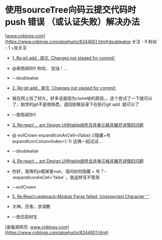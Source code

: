 # 使用sourceTree向码云提交代码时 push 错误 （或认证失败）解决办法

[www.cnblogs.com](https://www.cnblogs.com/aloehui/p/8244651.html)doublealoe 关注 - 9 粉丝 - 1 +加关注

*   [1\. Re:git add . 提示 \`Changes not staged for commit\`](https://www.cnblogs.com/aloehui/p/9726307.html)
*   @夜雨闻铃0 哈哈， 加油！...
*   \--doublealoe
*   [2\. Re:git add . 提示 \`Changes not staged for commit\`](https://www.cnblogs.com/aloehui/p/9726307.html)
*   我在网上找了好久，好多说是因为clone啥的原因，，这个尝试了一下就可以了，刚学的git不是很熟悉，退回到根目录下在执行git add .就可以了
    
*   \--夜雨闻铃0
*   [3\. Re:react ，ant Design UI中table组件合并单元格并展开详情的问题](https://www.cnblogs.com/aloehui/p/9007418.html)
*   @ evilCrown expandIconAsCell={false} //隐藏+号 expandIconColumnIndex={-1} 这俩一起试试...
*   \--doublealoe
*   [4\. Re:react ，ant Design UI中table组件合并单元格并展开详情的问题](https://www.cnblogs.com/aloehui/p/9007418.html)
*   你好，我用的js框架是vue，请问如何隐藏 + 号？-
    :expandIconAsCell='false' ，我这样写不管用
*   \--evilCrown
*   [5\. Re:React+webpack-Module Parse failed, Unexpected Character ‘ ’](https://www.cnblogs.com/aloehui/p/8337569.html)
*   大神，厉害，求调教
*   \--依旧高材生

[查看原网页: www.cnblogs.com](https://www.cnblogs.com/aloehui/p/8244651.html)
